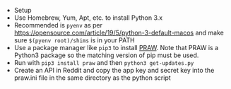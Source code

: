 * Setup
 * Use Homebrew, Yum, Apt, etc. to install Python 3.x
  * Recommended is `pyenv` as per https://opensource.com/article/19/5/python-3-default-macos and make sure `$(pyenv root)/shims` is in your PATH
 * Use a package manager like `pip3` to install [PRAW](https://praw.readthedocs.io/en/latest/getting_started/installation.html). Note that PRAW is a Python3 package so the matching version of pip must be used. 
 * Run with `pip3 install praw` and then `python3 get-updates.py`
 * Create an API in Reddit and copy the app key and secret key into the praw.ini file in the same directory as the python script